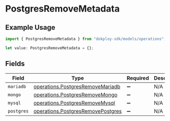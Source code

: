 # PostgresRemoveMetadata

## Example Usage

```typescript
import { PostgresRemoveMetadata } from "dokploy-sdk/models/operations";

let value: PostgresRemoveMetadata = {};
```

## Fields

| Field                                                                                  | Type                                                                                   | Required                                                                               | Description                                                                            |
| -------------------------------------------------------------------------------------- | -------------------------------------------------------------------------------------- | -------------------------------------------------------------------------------------- | -------------------------------------------------------------------------------------- |
| `mariadb`                                                                              | [operations.PostgresRemoveMariadb](../../models/operations/postgresremovemariadb.md)   | :heavy_minus_sign:                                                                     | N/A                                                                                    |
| `mongo`                                                                                | [operations.PostgresRemoveMongo](../../models/operations/postgresremovemongo.md)       | :heavy_minus_sign:                                                                     | N/A                                                                                    |
| `mysql`                                                                                | [operations.PostgresRemoveMysql](../../models/operations/postgresremovemysql.md)       | :heavy_minus_sign:                                                                     | N/A                                                                                    |
| `postgres`                                                                             | [operations.PostgresRemovePostgres](../../models/operations/postgresremovepostgres.md) | :heavy_minus_sign:                                                                     | N/A                                                                                    |